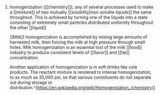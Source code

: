 1. homogenization ([[chemistry]]); any of several processes used to make a [[mixture]] of two mutually [[solubility|non-soluble liquids]] the same throughout. This is achieved by turning one of the liquids into a state consisting of extremely small particles distributed uniformly throughout the other [[liquid]]
   
   [[Milk]] homogenization is accomplished by mixing large amounts of harvested milk, then forcing the milk at high pressure through small holes. Milk homogenization is an essential tool of the milk [[food]] industry to produce consistent levels of [[flavor]] and [[fat]] concentration.
   
   Another application of homogenization is in soft drinks like cola products. The reactant mixture is rendered to intense homogenization, to as much as 35,000 psi, so that various constituents do not separate out during storage or distribution.^[https://en.wikipedia.org/wiki/Homogenization_(chemistry)]